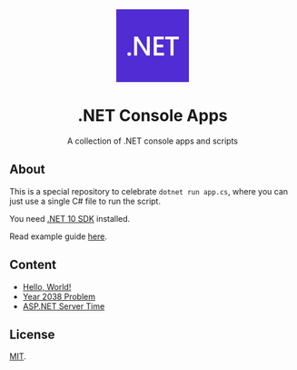 <div align="center">

<img src="https://raw.githubusercontent.com/junian/commons-media/refs/heads/master/svg/microsoft-dotnet-logo.svg" height="128px" />

# .NET Console Apps

A collection of .NET console apps and scripts

</div>

## About

This is a special repository to celebrate `dotnet run app.cs`, where you can just use a single C# file to run the script.

You need [.NET 10 SDK](https://dotnet.microsoft.com/en-us/download/dotnet/10.0) installed.

Read example guide [here](https://www.junian.net/dev/dotnet-run-csharp-app/).

## Content

- [Hello, World!](./src/hello-world/)
- [Year 2038 Problem](./src/year-2038-problem/)
- [ASP.NET Server Time](./src/aspdotnet-server-time/)

## License

[MIT](./LICENSE).
